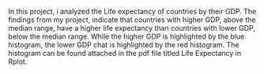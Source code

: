 In this project, i analyzed the Life expectancy of countries by their GDP. The findings from my project, indicate that countries with higher GDP, above the median range, have a higher life expectancy than countries with lower GDP, below the median range. While the higher GDP is highlighted by the blue histogram, the lower GDP chat is highlighted by the red histogram. The histogram can be found attached in the pdf file titled Life Expectancy in Rplot.
